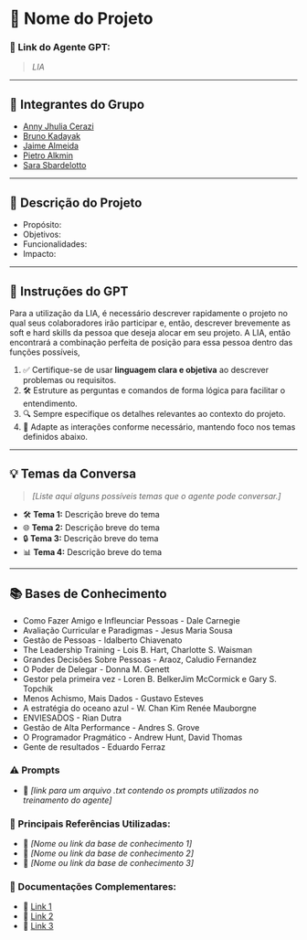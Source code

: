 # **🚀 Nome do Projeto**

### **🔗 Link do Agente GPT:**  
> _LIA_

---

## **👥 Integrantes do Grupo**  
- [Anny Jhulia Cerazi](#)
- [Bruno Kadayak](#)
- [Jaime Almeida](#)
- [Pietro Alkmin](#)
- [Sara Sbardelotto](#)
  
---

## **📄 Descrição do Projeto**  
- Propósito:
- Objetivos:
- Funcionalidades:
- Impacto:

---

## **🤖 Instruções do GPT** 
Para a utilização da LIA, é necessário descrever rapidamente o projeto no qual seus colaboradores irão participar e, então, descrever brevemente as soft e hard skills da pessoa que deseja alocar em seu projeto. A LIA, então encontrará a combinação perfeita de posição para essa pessoa dentro das funções possíveis, 

1. ✅ Certifique-se de usar **linguagem clara e objetiva** ao descrever problemas ou requisitos.  
2. 🛠️ Estruture as perguntas e comandos de forma lógica para facilitar o entendimento.  
3. 🔍 Sempre especifique os detalhes relevantes ao contexto do projeto.  
4. 🎯 Adapte as interações conforme necessário, mantendo foco nos temas definidos abaixo.  

---

## **💡 Temas da Conversa** 
> _[Liste aqui alguns possíveis temas que o agente pode conversar.]_
- 🛠️ **Tema 1:** Descrição breve do tema  
- 🌐 **Tema 2:** Descrição breve do tema  
- 🔒 **Tema 3:** Descrição breve do tema  
- 📊 **Tema 4:** Descrição breve do tema  

---

## **📚 Bases de Conhecimento**  
- Como Fazer Amigo e Infleunciar Pessoas - Dale Carnegie
- Avaliação Curricular e Paradigmas - Jesus Maria Sousa
- Gestão de Pessoas - Idalberto Chiavenato
- The Leadership Training - Lois B. Hart, Charlotte S. Waisman
- Grandes Decisões Sobre Pessoas - Araoz, Caludio Fernandez
- O Poder de Delegar - Donna M. Genett
- Gestor pela primeira vez - Loren B. BelkerJim McCormick e Gary S. Topchik
- Menos Achismo, Mais Dados - Gustavo Esteves
- A estratégia do oceano azul - W. Chan Kim Renée Mauborgne
- ENVIESADOS - Rian Dutra
- Gestão de Alta Performance - Andres S. Grove
- O Programador Pragmático - Andrew Hunt, David Thomas
- Gente de resultados - Eduardo Ferraz

### **⚠️ Prompts**
- 📗 _[link para um arquivo .txt contendo os prompts utilizados no treinamento do agente]_

### **📘 Principais Referências Utilizadas:**  
- 🔗 _[Nome ou link da base de conhecimento 1]_  
- 📙 _[Nome ou link da base de conhecimento 2]_  
- 📕 _[Nome ou link da base de conhecimento 3]_  

### **📖 Documentações Complementares:**  
- 🔗 [Link 1](#)  
- 🔗 [Link 2](#)  
- 🔗 [Link 3](#)  
